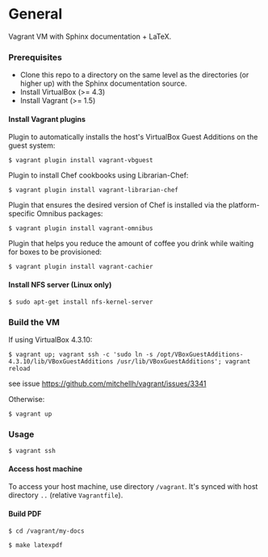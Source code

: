 # General

Vagrant VM with Sphinx documentation + LaTeX.

### Prerequisites

* Clone this repo to a directory on the same level as the directories (or higher up) with the Sphinx documentation source.
* Install VirtualBox (>= 4.3)
* Install Vagrant (>= 1.5)

#### Install Vagrant plugins

Plugin to automatically installs the host's VirtualBox Guest Additions on the guest system:
``` 
$ vagrant plugin install vagrant-vbguest
```

Plugin to install Chef cookbooks using Librarian-Chef:
```
$ vagrant plugin install vagrant-librarian-chef
```

Plugin that ensures the desired version of Chef is installed via the platform-specific Omnibus packages:
```
$ vagrant plugin install vagrant-omnibus
```

Plugin that helps you reduce the amount of coffee you drink while waiting for boxes to be provisioned:
```
$ vagrant plugin install vagrant-cachier
```

#### Install NFS server (Linux only)

```
$ sudo apt-get install nfs-kernel-server
```

### Build the VM

If using VirtualBox 4.3.10: 

```
$ vagrant up; vagrant ssh -c 'sudo ln -s /opt/VBoxGuestAdditions-4.3.10/lib/VBoxGuestAdditions /usr/lib/VBoxGuestAdditions'; vagrant reload
```

see issue https://github.com/mitchellh/vagrant/issues/3341

Otherwise:

```
$ vagrant up
```

### Usage

```
$ vagrant ssh
```

#### Access host machine

To access your host machine, use directory ``/vagrant``. It's synced with host directory ``..`` (relative ``Vagrantfile``).

#### Build PDF

```
$ cd /vagrant/my-docs
```

```
$ make latexpdf
```
